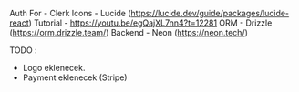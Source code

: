 Auth For - Clerk
Icons - Lucide (https://lucide.dev/guide/packages/lucide-react)
Tutorial - https://youtu.be/egQajXL7nn4?t=12281
ORM - Drizzle (https://orm.drizzle.team/)
Backend - Neon (https://neon.tech/)

TODO :

- Logo eklenecek.
- Payment eklenecek (Stripe)
